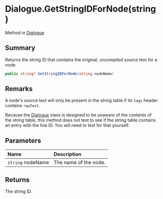 # Dialogue.GetStringIDForNode(string)

Method in [Dialogue](/docs/api/csharp/yarn.dialogue.md)

## Summary


Returns the string ID that contains the original, uncompiled source
text for a node.


```csharp
public string? GetStringIDForNode(string nodeName)
```

## Remarks

<p>
A node's source text will only be present in the string table if its
<code>tags</code> header contains <code>rawText</code>.
</p> <p>
Because the <a href="yarn.dialogue.md">Dialogue</a> class is designed to be unaware
of the contents of the string table, this method does not test to
see if the string table contains an entry with the line ID. You will
need to test for that yourself.
</p>

## Parameters

|Name|Description|
|:---|:---|
|`string` nodeName|The name of the node.|

## Returns

The string ID.


